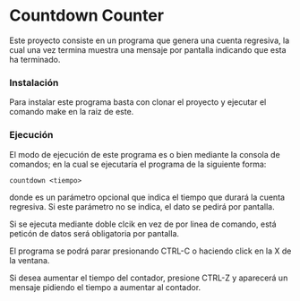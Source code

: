 # Countdown Counter
Este proyecto consiste en un programa que genera una cuenta regresiva, la cual
una vez termina muestra una mensaje por pantalla indicando que esta ha terminado.

### Instalación
Para instalar este programa basta con clonar el proyecto y
ejecutar el comando make en la raiz de este.

### Ejecución
El modo de ejecución de este programa es o bien mediante la consola de comandos; en la cual se ejecutaría el programa de la siguiente forma:

    countdown <tiempo>
donde <tiempo> es un parámetro opcional que indica el tiempo que durará la cuenta regresiva. Si este parámetro no se
indica, el dato se pedirá por pantalla.

Si se ejecuta mediante doble clcik en vez de por linea de
comando, está peticón de datos será obligatoria por pantalla.

El programa se podrá parar presionando CTRL-C o haciendo
click en la X de la ventana.

Si desea aumentar el tiempo del contador, presione CTRL-Z y aparecerá un mensaje pidiendo el tiempo a aumentar al
contador.
